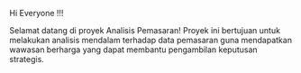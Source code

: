 Hi Everyone !!!

Selamat datang di proyek Analisis Pemasaran! Proyek ini bertujuan untuk melakukan analisis mendalam terhadap data pemasaran guna mendapatkan wawasan berharga yang dapat membantu pengambilan keputusan strategis.

